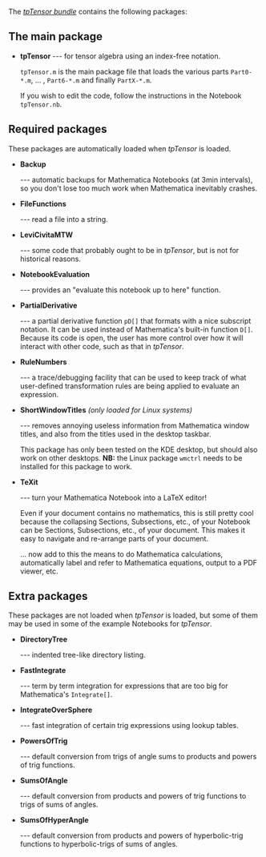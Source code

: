 ---
---

The [*tpTensor bundle*](README.md) contains the following packages:

The main package
-----------------

  *  **tpTensor**   ---  for tensor algebra using an index-free notation. 

     `tpTensor.m` is the main package file that loads the various parts
     `Part0-*.m`, ... , `Part6-*.m` and finally `PartX-*.m`.

     If you wish to edit the code, follow the instructions in the Notebook `tpTensor.nb`.

Required packages
-----------------

These packages are automatically loaded when *tpTensor* is loaded.

  *   **Backup**

      --- automatic backups for Mathematica Notebooks (at 3min intervals), so you don't
          lose too much work when Mathematica inevitably crashes.

  *   **FileFunctions**

      --- read a file into a string.

  *   **LeviCivitaMTW**

      ---  some code that probably ought to be in *tpTensor*, but is not for historical reasons.

  *   **NotebookEvaluation**

      ---  provides an "evaluate this notebook up to here" function.

  *   **PartialDerivative**

      ---  a partial derivative function `pD[]` that formats with a nice subscript notation. It can be used
           instead of Mathematica's built-in function `D[]`. Because its code is open, the user has more control
           over how it will interact with other code, such as that in *tpTensor*.

  *   **RuleNumbers**

      ---  a trace/debugging facility that can be used to keep track of what user-defined
           transformation rules are being applied to evaluate an expression.

  *   **ShortWindowTitles**   *(only loaded for Linux systems)*

      ---  removes annoying useless information from Mathematica window titles, and also from the titles used
           in the desktop taskbar. 
                            
      This package has only been tested on the KDE desktop, but should also work on other desktops.
      **NB:** the Linux package `wmctrl` needs to be installed for this package to work.

  *   **TeXit**

      ---  turn your Mathematica Notebook into a LaTeX editor!

      Even if your document contains no mathematics, this is still pretty cool because the collapsing
      Sections, Subsections, etc., of your Notebook can be Sections, Subsections, etc., of your document.
      This makes it easy to navigate and re-arrange parts of your document.
                   
      ... now add to this the means to do Mathematica calculations, automatically label and refer to
      Mathematica equations, output to a PDF viewer, etc. 

Extra packages
--------------

These packages are not loaded when *tpTensor* is loaded, but some of them may be used in some of the example
Notebooks for *tpTensor*. 

  *  __DirectoryTree__

     ---  indented tree-like directory listing.                

  *  __FastIntegrate__

     ---  term by term integration for expressions that are too big for Mathematica's `Integrate[]`.

  *  __IntegrateOverSphere__

     ---  fast integration of certain trig expressions using lookup tables.   

  *  __PowersOfTrig__

     ---  default conversion from trigs of angle sums to products and powers of trig functions.
                 
  *  __SumsOfAngle__

     ---  default conversion from products and powers of trig functions to trigs of sums of angles.

  *  __SumsOfHyperAngle__

     ---  default conversion from products and powers of hyperbolic-trig functions to hyperbolic-trigs
          of sums of angles.

      
                             
